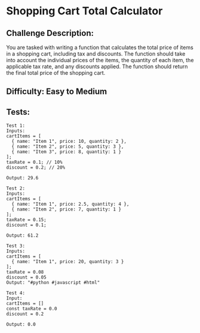 # Shopping Cart Total Calculator

## Challenge Description:

You are tasked with writing a function that calculates the total price of items in a shopping cart, including tax and discounts. The function should take into account the individual prices of the items, the quantity of each item, the applicable tax rate, and any discounts applied. The function should return the final total price of the shopping cart.

## Difficulty: Easy to Medium

## Tests:

```
Test 1:
Inputs:
cartItems = [
  { name: "Item 1", price: 10, quantity: 2 },
  { name: "Item 2", price: 5, quantity: 3 },
  { name: "Item 3", price: 8, quantity: 1 }
];
taxRate = 0.1; // 10%
discount = 0.2; // 20%

Output: 29.6

Test 2:
Inputs:
cartItems = [
  { name: "Item 1", price: 2.5, quantity: 4 },
  { name: "Item 2", price: 7, quantity: 1 }
];
taxRate = 0.15;
discount = 0.1;

Output: 61.2

Test 3:
Inputs:
cartItems = [
  { name: "Item 1", price: 20, quantity: 3 }
];
taxRate = 0.08
discount = 0.05
Output: "#python #javascript #html"

Test 4:
Input:
cartItems = []
const taxRate = 0.0
discount = 0.2

Output: 0.0
```
